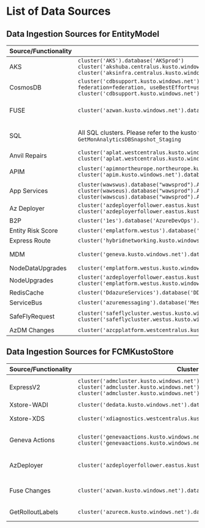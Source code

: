 # List of Data Sources

## Data Ingestion Sources for EntityModel

| Source/Functionality | Cluster Information | Contact | ICM Team Path |
|----------------------|---------------------|---------|---------------|
| AKS | `cluster('AKS').database('AKSprod')`<br>`cluster('akshuba.centralus.kusto.windows.net').database('AKSinfra').UnderlayNodeInfo`<br>`cluster('aksinfra.centralus.kusto.windows.net').database('AKSinfra').UnderlayNodeInfo` | Cameron Childress | |
| CosmosDB | `cluster('cdbsupport.kusto.windows.net').database('Support').Upgrades(completed=completedFalse, federation=federation, useBestEffort=useBestEffort)`<br>`cluster('cdbsupport.kusto.windows.net').database('Support').UpgradeOperations()` | Ramana Prakash Kavi | Azure Cosmos DB/Deployment on-call |
| FUSE | `cluster('azwan.kusto.windows.net').database('FUSE').FUSE` | Shanim Sainul Abdeen, Mauricio Tsugawa, anfuseteam@microsoft.com | |
| SQL | All SQL clusters. Please refer to the kusto function:<br>`GetMonAnalyticsDBSnapshot_Staging` | yishuxu@microsoft.com,<br> nehabashyam@microsoft.com,<br>mohamed.elhassouni@microsoft.com | |
| Anvil Repairs | `cluster('aplat.westcentralus.kusto.windows.net').database('APlat').AnvilRepairServiceForgeEvents`<br>`cluster('aplat.westcentralus.kusto.windows.net').database('APlat').AnvilRepairServiceRequestSnapshot` | Travis Jensen, Binit Mishra | |
| APIM | `cluster('apimnortheurope.northeurope.kusto.windows.net').database('APIMProd').Orchestration`<br>`cluster('apim.kusto.windows.net').database('APIMProd').Orchestration` | Shilpa Mani, Kedar Joshi | API Management/ServicingLoop |
| App Services | `cluster(wawswus).database("wawsprod").AntaresCloudDeploymentEvents`<br>`cluster(wawseus).database("wawsprod").AntaresCloudDeploymentEvents`<br>`cluster(wawscus).database("wawsprod").AntaresCloudDeploymentEvents` | Shivam Rawat, Karl Reinsch, Petr Podhorsky | |
| Az Deployer | `cluster('azdeployerfollower.eastus.kusto.windows.net').database('AzDeployerKusto').DeploymentAuditEvent`<br>`cluster('azdeployerfollower.eastus.kusto.windows.net').database('AzDeployerKusto').RTOAuditEvent` | Mayank Meghwanshi | OneDeploy/AzDeployer |
| B2P | `cluster('1es').database('AzureDevOps').BuildArtifact` | aka.ms/cloudmine | |
| Entity Risk Score | `cluster('emplatform.westus').database('EntityModel').fEntityRiskScore_HighRisk` | Sunil | |
| Express Route | `cluster('hybridnetworking.kusto.windows.net').database('aznwmds').GatewayTenantHealth` | Rachel Chu | Cloudnet\ExpressRoute |
| MDM | `cluster('geneva.kusto.windows.net').database('genevadb').GetMetricsManifestMetadata()` | Sam Kennan, Elise Gale | Geneva Monitoring\Release Management |
| NodeDataUpgrades | `cluster('emplatform.westus.kusto.windows.net').database('EntityModel').fEntityChangeEventsV2_DataDeployments` | Sunil | OneDeploy/EntityModel |
| NodeUpgrades | `cluster('azdeployerfollower.eastus.kusto.windows.net').database('AzDeployerKusto').RTOAuditEvent`<br>`cluster('emplatform.westus.kusto.windows.net').database('EntityModel').fEntityChangeEventsV2` | Sunil, Prawal | |
| RedisCache | `cluster('DdazureServices').database('DDAzureServicesApps').RedisCache_ControlPlane_V2` | leiding@microsoft.com | |
| ServiceBus | `cluster('azuremessaging').database('MessagingRuntimeLogs').DeploymentUpgradeHistory` | Shankar Reddy Sama | |
| SafeFlyRequest | `cluster('safeflycluster.westus.kusto.windows.net').database('safefly').SafeFlyRequestArchive`<br>`cluster('safeflycluster.westus.kusto.windows.net').database('safefly').SafeFlyRequest` | Richa Singh, Swati Rashmi | Az core quality Engineering/Safefly |
| AzDM Changes | `cluster('azcpplatform.westcentralus.kusto.windows.net').database('AzCPPlatform')` | Mark Mccasey | |


## Data Ingestion Sources for FCMKustoStore

| Source/Functionality | Cluster Information | Contact | ICM Team Path |
|----------------------|---------------------|---------|---------------|
| ExpressV2 | `cluster('admcluster.kusto.windows.net').database('ADMDatabase')`<br>`cluster('admcluster.kusto.windows.net').database('ADMFFDatabase')`<br>`cluster('admcluster.kusto.windows.net').database('ADMMCDatabase')` | Pradeep Narayan |  onedeploy/Azure Service Deploy (Express v2) |
| Xstore-WADI | `cluster('dedata.kusto.windows.net').database('actionhistory')` | Keneth Ma |  OneDeploy/WADI |
| Xstore-XDS | `cluster('xdiagnostics.westcentralus.kusto.windows.net').database('xdiagnostics')` | David Ho |  Xstore/Kusto Infrastructure |
| Geneva Actions | `cluster('genevaactions.kusto.windows.net').database('Production').Audit`<br>`cluster('genevaactions.kusto.windows.net').database('Production').Extensions` | Ravi Prakash | Geneva Monitoring/Geneva Actions |
| AzDeployer | `cluster('azdeployerfollower.eastus.kusto.windows.net').database('AzDeployerKusto')` | Mayank Meghwanshi/Prawal Agarwal | OneDeploy/AzDeployer |
| Fuse Changes | `cluster('azwan.kusto.windows.net').database('FUSE')` | Shanim Sainul Abdeen, Mauricio Tsugawa, anfuseteam@microsoft.com | |
| GetRolloutLabels | `cluster('azurecm.kusto.windows.net').database('AzureCM')` | Mark Mccasey, azcdata@microsoft.com |  |
